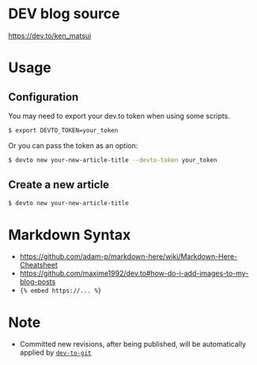 # DEV blog source

https://dev.to/ken_matsui

# Usage

## Configuration

You may need to export your dev.to token when using some scripts.

```bash
$ export DEVTO_TOKEN=your_token
```

Or you can pass the token as an option:

```bash
$ devto new your-new-article-title --devto-token your_token
```

## Create a new article

```bash
$ devto new your-new-article-title
```

# Markdown Syntax

* https://github.com/adam-p/markdown-here/wiki/Markdown-Here-Cheatsheet
* https://github.com/maxime1992/dev.to#how-do-i-add-images-to-my-blog-posts
* `{% embed https://... %}`

# Note

* Committed new revisions, after being published, will be automatically applied by [`dev-to-git`](https://www.npmjs.com/package/dev-to-git)
